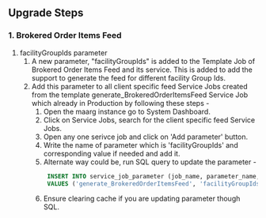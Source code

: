 ## Upgrade Steps
### 1. Brokered Order Items Feed 
1. facilityGroupIds parameter
   1. A new parameter, "facilityGroupIds" is added to the Template Job of Brokered Order Items Feed and its service. This is added to add the support to generate the feed for different facility Group Ids.
   2. Add this parameter to all client specific feed Service Jobs created from the template generate_BrokeredOrderItemsFeed Service Job which already in Production by following these steps -
      1. Open the maarg instance go to System Dashboard.
      2. Click on Service Jobs, search for the client specific feed Service Jobs.
      3. Open any one serivce job and click on 'Add parameter' button.
      4. Write the name of parameter which is 'facilityGroupIds' and corresponding value if needed and add it.
      5. Alternate way could be, run SQL query to update the parameter -
           ```sql
            INSERT INTO service_job_parameter (job_name, parameter_name, parameter_value)
            VALUES ('generate_BrokeredOrderItemsFeed', 'facilityGroupIds', '')
           ```                     
      6. Ensure clearing cache if you are updating parameter though SQL.
